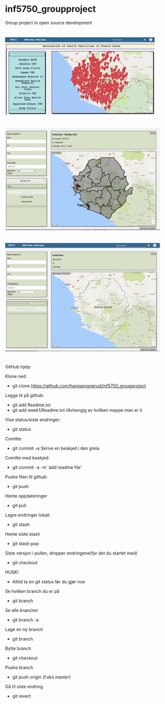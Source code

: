 # inf5750_groupproject
Group project in open source development

#
![ScreenShot](/Screenshots/15050129_10154177905822810_1460633559_n.gif)
#
![ScreenShot](/Screenshots/15224756_10154216195497810_272185479_o.png.jpeg)
#
![ScreenShot](/Screenshots/15311529_10154216073147810_1675070592_o.png.jpeg)
#
GitHub hjelp: 

Klone ned:
* git clone https://github.com/hannarognerud/inf5750_groupproject

Legge til på github:
* git add Readme.txt
* git add week1/Readme.txt
(Avhengig av hvilken mappe man er i)

Vise status/siste endringer:
* git status

Comitte:
* git commit –a
Skrive en beskjed i den greia


Comitte med beskjed:
* git commit -a -m 'add readme file'

Pushe filen til github:
* git push

Hente oppdateringer
* git pull

Lagre endringer lokalt
* git stash 

Hente siste stash
* git stash pop 

Siste versjon i pullen, dropper endringene(fpr det du startet med)
* git checkout <file>

HUSK!
* Alltid ta en git status før du gjør noe 

Se hvilken branch du er på
* git branch 

Se alle brancher
* git branch -a

Lage en ny branch 
* git branch <branch-name>

Bytte branch 
* git checkout <branch-name>

Pushe branch
* git push origin <branch-name> (f.eks master)

Gå til siste endring
* git revert <nr>
